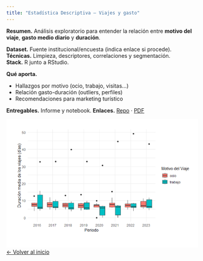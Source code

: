 ```yaml
---
title: "Estadística Descriptiva — Viajes y gasto"
---
```


**Resumen.** Análisis exploratorio para entender la relación entre **motivo del viaje**, **gasto medio diario** y **duración**.

**Dataset.** Fuente institucional/encuesta (indica enlace si procede).  
**Técnicas.** Limpieza, descriptores, correlaciones y segmentación.  
**Stack.** R junto a RStudio.

**Qué aporta.**
- Hallazgos por motivo (ocio, trabajo, visitas…)
- Relación gasto-duración (outliers, perfiles)
- Recomendaciones para marketing turístico

**Entregables.** Informe y notebook.
**Enlaces.** [Repo](/assets/airbnb/Estadística_descriptiva_alojamientos.R) · [PDF](assets/airbnb/Estadistica_descriptiva_informe.pdf) 

![Gráfico ejemplo](/assets/airbnb/grafico_R.png)
[← Volver al inicio](/)
